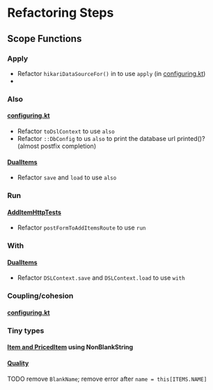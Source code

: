 # Refactoring Steps

## Scope Functions

### Apply
- Refactor `hikariDataSourceFor()` in  to use `apply` (in [configuring.kt](src/main/java/com/gildedrose/config/configuring.kt))
-

### Also
#### [configuring.kt](src/main/java/com/gildedrose/config/configuring.kt)
- Refactor `toDslContext` to use `also`
- Refactor `::DbConfig` to us `also` to print the database url
  printed()? (almost postfix completion)

#### [DualItems](src/main/java/com/gildedrose/persistence/DualItems.kt)
- Refactor `save` and `load` to use `also`

### Run
#### [AddItemHttpTests](src/test/java/com/gildedrose/AddItemHttpTests.kt)
- Refactor `postFormToAddItemsRoute` to use `run`

### With
#### [DualItems](src/main/java/com/gildedrose/persistence/DualItems.kt)
- Refactor `DSLContext.save` and `DSLContext.load` to use `with`

### Coupling/cohesion
#### [configuring.kt](src/main/java/com/gildedrose/config/configuring.kt)

### Tiny types
#### [Item and PricedItem](src/main/java/com/gildedrose/domain/Item.kt) using NonBlankString
#### [Quality](src/main/java/com/gildedrose/domain/Quality.kt)

TODO remove `BlankName`; remove error after `name = this[ITEMS.NAME]`
